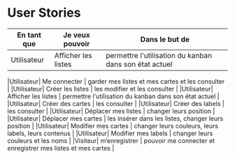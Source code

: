 # User Stories

| En tant que | Je veux pouvoir     | Dans le but de                                         |
| ----------- | ------------------- | ------------------------------------------------------ |
| Utilisateur | Afficher les listes | permettre l'utilisation du kanban dans son état actuel |

|Utilisateur| Me connecter | garder mes listes et mes cartes et les consulter |
|Utilisateur| Créer les listes | les modifier et les consulter |
|Utilisateur| Afficher les listes | permettre l'utilisation du kanban dans son état actuel |
|Utilisateur| Créer des cartes | les consulter |
|Utilisateur| Créer des labels | les consulter |
|Utilisateur| Déplacer mes listes | changer leurs position |
|Utilisateur| Déplacer mes cartes | les insérer dans les listes, changer leurs position |
|Utilisateur| Modifier mes cartes | changer leurs couleurs, leurs labels, leurs contenus |
|Utilisateur| Modifier mes labels | changer leurs couleurs et les noms |
|Visiteur| m’enregistrer | pouvoir me connecter et enregistrer mes listes et mes cartes |
